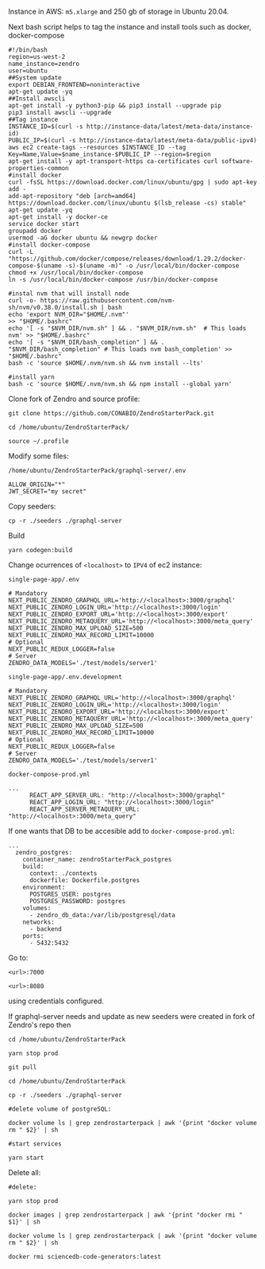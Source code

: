 Instance in AWS: `m5.xlarge` and 250 gb of storage in Ubuntu 20.04.

Next bash script helps to tag the instance and install tools such as docker, docker-compose

```
#!/bin/bash
region=us-west-2
name_instance=zendro
user=ubuntu
##System update
export DEBIAN_FRONTEND=noninteractive
apt-get update -yq
##Install awscli
apt-get install -y python3-pip && pip3 install --upgrade pip
pip3 install awscli --upgrade
##Tag instance
INSTANCE_ID=$(curl -s http://instance-data/latest/meta-data/instance-id)
PUBLIC_IP=$(curl -s http://instance-data/latest/meta-data/public-ipv4)
aws ec2 create-tags --resources $INSTANCE_ID --tag Key=Name,Value=$name_instance-$PUBLIC_IP --region=$region
apt-get install -y apt-transport-https ca-certificates curl software-properties-common
#install docker
curl -fsSL https://download.docker.com/linux/ubuntu/gpg | sudo apt-key add -
add-apt-repository "deb [arch=amd64] https://download.docker.com/linux/ubuntu $(lsb_release -cs) stable"
apt-get update -yq
apt-get install -y docker-ce
service docker start
groupadd docker
usermod -aG docker ubuntu && newgrp docker
#install docker-compose
curl -L "https://github.com/docker/compose/releases/download/1.29.2/docker-compose-$(uname -s)-$(uname -m)" -o /usr/local/bin/docker-compose
chmod +x /usr/local/bin/docker-compose
ln -s /usr/local/bin/docker-compose /usr/bin/docker-compose

#instal nvm that will install node
curl -o- https://raw.githubusercontent.com/nvm-sh/nvm/v0.38.0/install.sh | bash
echo 'export NVM_DIR="$HOME/.nvm"'                                       >> "$HOME/.bashrc"
echo '[ -s "$NVM_DIR/nvm.sh" ] && . "$NVM_DIR/nvm.sh"  # This loads nvm' >> "$HOME/.bashrc"
echo '[ -s "$NVM_DIR/bash_completion" ] && . "$NVM_DIR/bash_completion" # This loads nvm bash_completion' >> "$HOME/.bashrc"
bash -c 'source $HOME/.nvm/nvm.sh && nvm install --lts'

#install yarn
bash -c 'source $HOME/.nvm/nvm.sh && npm install --global yarn'
```

Clone fork of Zendro and source profile:

```
git clone https://github.com/CONABIO/ZendroStarterPack.git
```

```
cd /home/ubuntu/ZendroStarterPack/

source ~/.profile
```

Modify some files:

`/home/ubuntu/ZendroStarterPack/graphql-server/.env`

```
ALLOW_ORIGIN="*"
JWT_SECRET="my secret"
```

Copy seeders:

```
cp -r ./seeders ./graphql-server
```

Build

```
yarn codegen:build
```

Change ocurrences of `<localhost>` to `IPV4` of ec2 instance:

`single-page-app/.env`

```
# Mandatory
NEXT_PUBLIC_ZENDRO_GRAPHQL_URL='http://<localhost>:3000/graphql'
NEXT_PUBLIC_ZENDRO_LOGIN_URL='http://<localhost>:3000/login'
NEXT_PUBLIC_ZENDRO_EXPORT_URL='http://<localhost>:3000/export'
NEXT_PUBLIC_ZENDRO_METAQUERY_URL='http://<localhost>:3000/meta_query'
NEXT_PUBLIC_ZENDRO_MAX_UPLOAD_SIZE=500
NEXT_PUBLIC_ZENDRO_MAX_RECORD_LIMIT=10000
# Optional
NEXT_PUBLIC_REDUX_LOGGER=false
# Server
ZENDRO_DATA_MODELS='./test/models/server1'
```

`single-page-app/.env.development`

```
# Mandatory
NEXT_PUBLIC_ZENDRO_GRAPHQL_URL='http://<localhost>:3000/graphql'
NEXT_PUBLIC_ZENDRO_LOGIN_URL='http://<localhost>:3000/login'
NEXT_PUBLIC_ZENDRO_EXPORT_URL='http://<localhost>:3000/export'
NEXT_PUBLIC_ZENDRO_METAQUERY_URL='http://<localhost>:3000/meta_query'
NEXT_PUBLIC_ZENDRO_MAX_UPLOAD_SIZE=500
NEXT_PUBLIC_ZENDRO_MAX_RECORD_LIMIT=10000
# Optional
NEXT_PUBLIC_REDUX_LOGGER=false
# Server
ZENDRO_DATA_MODELS='./test/models/server1'
```

`docker-compose-prod.yml`

```
...
      REACT_APP_SERVER_URL: "http://<localhost>:3000/graphql"
      REACT_APP_LOGIN_URL: "http://<localhost>:3000/login"
      REACT_APP_SERVER_METAQUERY_URL: "http://<localhost>:3000/meta_query"
```

If one wants that DB to be accesible add to `docker-compose-prod.yml`:

```
...
  zendro_postgres:
    container_name: zendroStarterPack_postgres
    build:
      context: ./contexts
      dockerfile: Dockerfile.postgres
    environment:
      POSTGRES_USER: postgres
      POSTGRES_PASSWORD: postgres
    volumes:
      - zendro_db_data:/var/lib/postgresql/data
    networks:
      - backend
    ports:
      - 5432:5432
```

Go to:

```
<url>:7000

<url>:8080
```

using credentials configured.

If graphql-server needs and update as new seeders were created in fork of Zendro's repo then

```
cd /home/ubuntu/ZendroStarterPack

yarn stop prod

git pull

cd /home/ubuntu/ZendroStarterPack

cp -r ./seeders ./graphql-server

#delete volume of postgreSQL:

docker volume ls | grep zendrostarterpack | awk '{print "docker volume rm " $2}' | sh

#start services

yarn start
```

Delete all:

```
#delete:

yarn stop prod

docker images | grep zendrostarterpack | awk '{print "docker rmi " $1}' | sh

docker volume ls | grep zendrostarterpack | awk '{print "docker volume rm " $2}' | sh

docker rmi sciencedb-code-generators:latest
```
